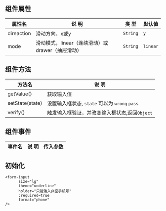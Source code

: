 ## 组件属性

| 属性名      | 说 明      | 类 型 |默认值  |
| ---------- |-----------|------| -----|
| direaction | 滑动方向，x或y | `String` | `y` |
| mode | 滑动模式，linear（连续滑动）或drawer（抽屉滑动） | `String` | `linear` |

## 组件方法

| 方法名 | 说 明 |
|-------|-------|
| getValue() | 获取输入值 |
| setState(state) | 设置输入框状态, `state` 可以为 `wrong` `pass`|
| verify() | 触发输入框验证，并改变输入框状态,返回`Object`  |

## 组件事件

| 事件名 | 说 明 | 传入参数 |
|-------|----------|------|




## 初始化

```
<form-input
      size="lg"
      theme="underline"
      holder="只能输入非空手机号"
      :required=true
      format="phone"
/>
```
